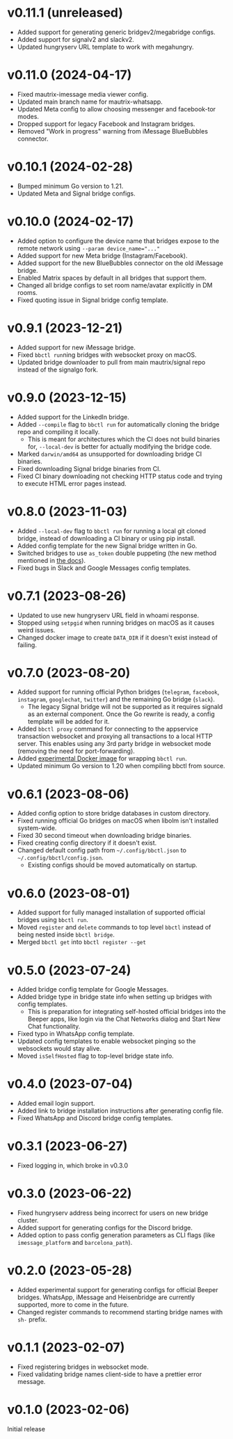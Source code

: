 # v0.11.1 (unreleased)

* Added support for generating generic bridgev2/megabridge configs.
* Added support for signalv2 and slackv2.
* Updated hungryserv URL template to work with megahungry.

# v0.11.0 (2024-04-17)

* Fixed mautrix-imessage media viewer config.
* Updated main branch name for mautrix-whatsapp.
* Updated Meta config to allow choosing messenger and facebook-tor modes.
* Dropped support for legacy Facebook and Instagram bridges.
* Removed "Work in progress" warning from iMessage BlueBubbles connector.

# v0.10.1 (2024-02-28)

* Bumped minimum Go version to 1.21.
* Updated Meta and Signal bridge configs.

# v0.10.0 (2024-02-17)

* Added option to configure the device name that bridges expose to the remote
  network using `--param device_name="..."`
* Added support for new Meta bridge (Instagram/Facebook).
* Added support for the new BlueBubbles connector on the old iMessage bridge.
* Enabled Matrix spaces by default in all bridges that support them.
* Changed all bridge configs to set room name/avatar explicitly in DM rooms.
* Fixed quoting issue in Signal bridge config template.

# v0.9.1 (2023-12-21)

* Added support for new iMessage bridge.
* Fixed `bbctl run`ning bridges with websocket proxy on macOS.
* Updated bridge downloader to pull from main mautrix/signal repo instead of
  the signalgo fork.

# v0.9.0 (2023-12-15)

* Added support for the LinkedIn bridge.
* Added `--compile` flag to `bbctl run` for automatically cloning the bridge
  repo and compiling it locally.
  * This is meant for architectures which the CI does not build binaries for,
    `--local-dev` is better for actually modifying the bridge code.
* Marked `darwin/amd64` as unsupported for downloading bridge CI binaries.
* Fixed downloading Signal bridge binaries from CI.
* Fixed CI binary downloading not checking HTTP status code and trying to
  execute HTML error pages instead.

# v0.8.0 (2023-11-03)

* Added `--local-dev` flag to `bbctl run` for running a local git cloned bridge,
  instead of downloading a CI binary or using pip install.
* Added config template for the new Signal bridge written in Go.
* Switched bridges to use `as_token` double puppeting (the new method mentioned
  in [the docs](https://docs.mau.fi/bridges/general/double-puppeting.html#appservice-method-new)).
* Fixed bugs in Slack and Google Messages config templates.

# v0.7.1 (2023-08-26)

* Updated to use new hungryserv URL field in whoami response.
* Stopped using `setpgid` when running bridges on macOS as it causes weird issues.
* Changed docker image to create `DATA_DIR` if it doesn't exist instead of failing.

# v0.7.0 (2023-08-20)

* Added support for running official Python bridges (`telegram`, `facebook`,
  `instagram`, `googlechat`, `twitter`) and the remaining Go bridge (`slack`).
  * The legacy Signal bridge will not be supported as it requires signald as an
    external component. Once the Go rewrite is ready, a config template will be
    added for it.
* Added `bbctl proxy` command for connecting to the appservice transaction
  websocket and proxying all transactions to a local HTTP server. This enables
  using any 3rd party bridge in websocket mode (removing the need for
  port-forwarding).
* Added [experimental Docker image] for wrapping `bbctl run`.
* Updated minimum Go version to 1.20 when compiling bbctl from source.

[experimental Docker image]: https://github.com/beeper/bridge-manager/tree/main/docker

# v0.6.1 (2023-08-06)

* Added config option to store bridge databases in custom directory.
* Fixed running official Go bridges on macOS when libolm isn't installed
  system-wide.
* Fixed 30 second timeout when downloading bridge binaries.
* Fixed creating config directory if it doesn't exist.
* Changed default config path from `~/.config/bbctl.json`
  to `~/.config/bbctl/config.json`.
  * Existing configs should be moved automatically on startup.

# v0.6.0 (2023-08-01)

* Added support for fully managed installation of supported official bridges
  using `bbctl run`.
* Moved `register` and `delete` commands to top level `bbctl` instead of being
  nested inside `bbctl bridge`.
* Merged `bbctl get` into `bbctl register --get`

# v0.5.0 (2023-07-24)

* Added bridge config template for Google Messages.
* Added bridge type in bridge state info when setting up bridges with config
  templates.
  * This is preparation for integrating self-hosted official bridges into the
    Beeper apps, like login via the Chat Networks dialog and Start New Chat
    functionality.
* Fixed typo in WhatsApp config template.
* Updated config templates to enable websocket pinging so the websockets would
  stay alive.
* Moved `isSelfHosted` flag to top-level bridge state info.

# v0.4.0 (2023-07-04)

* Added email login support.
* Added link to bridge installation instructions after generating config file.
* Fixed WhatsApp and Discord bridge config templates.

# v0.3.1 (2023-06-27)

* Fixed logging in, which broke in v0.3.0

# v0.3.0 (2023-06-22)

* Fixed hungryserv address being incorrect for users on new bridge cluster.
* Added support for generating configs for the Discord bridge.
* Added option to pass config generation parameters as CLI flags
  (like `imessage_platform` and `barcelona_path`).

# v0.2.0 (2023-05-28)

* Added experimental support for generating configs for official Beeper bridges.
  WhatsApp, iMessage and Heisenbridge are currently supported, more to come in
  the future.
* Changed register commands to recommend starting bridge names with `sh-` prefix.

# v0.1.1 (2023-02-07)

* Fixed registering bridges in websocket mode.
* Fixed validating bridge names client-side to have a prettier error message.

# v0.1.0 (2023-02-06)

Initial release
